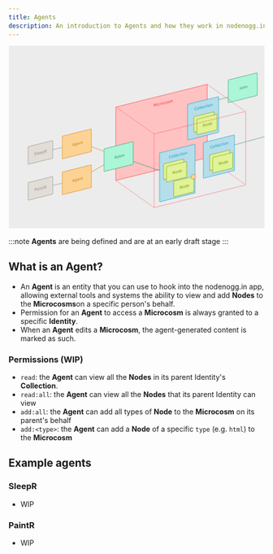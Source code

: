 ```yaml
---
title: Agents
description: An introduction to Agents and how they work in nodenogg.in
---
```


![nodenogg.in agents architecture diagram](../../../assets/architecture-collections-with-agents.svg)

:::note
**Agents** are being defined and are at an early draft stage
:::

## What is an Agent?

- An **Agent** is an entity that you can use to hook into the nodenogg.in app, allowing external tools and systems the ability to view and add **Nodes** to the **Microcosms**on a specific person's behalf.
- Permission for an **Agent** to access a **Microcosm** is always granted to a specific **Identity**.
- When an **Agent** edits a **Microcosm**, the agent-generated content is marked as such.

### Permissions (WIP)
* `read`: the **Agent** can view all the **Nodes** in its parent Identity's **Collection**.
* `read:all`: the **Agent** can view all the **Nodes** that its parent Identity can view
* `add:all`: the **Agent** can add all types of **Node** to the **Microcosm** on its parent's behalf
* `add:<type>`: the **Agent** can add a **Node** of a specific `type` (e.g. `html`) to the **Microcosm**

## Example agents

### SleepR

- WIP

### PaintR

- WIP
